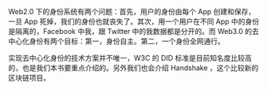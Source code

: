 Web2.0 下的身份系统有两个问题：首先，用户的身份由每个 App 创建和保存，一旦 App 死掉，我们的身份也就丧失了。其次，用一个用户在不同 App 中的身份是隔离的，Facebook 中我，跟 Twitter 中的我数据都是分开的。而 Web3.0 的去中心化身份有两个目标：第一，身份自主。第二，一个身份全网通行。

实现去中心化身份的技术方案并不唯一，W3C 的 DID 标准是目前知名度比较高的，也是我们本书要重点介绍的。另外我们也会介绍 Handshake ，这个比较新的区块链项目。
